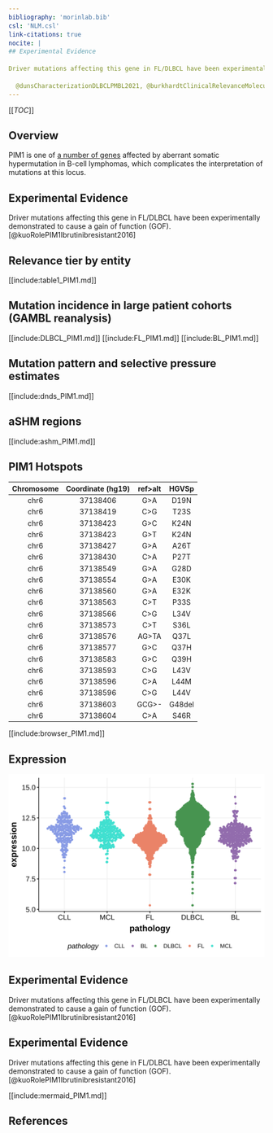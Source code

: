 ```yaml
---
bibliography: 'morinlab.bib'
csl: 'NLM.csl'
link-citations: true
nocite: |
## Experimental Evidence

Driver mutations affecting this gene in FL/DLBCL have been experimentally demonstrated to cause a gain of function (GOF).[@kuoRolePIM1Ibrutinibresistant2016]

  @dunsCharacterizationDLBCLPMBL2021, @burkhardtClinicalRelevanceMolecular2022, @pasqualucciHypermutationMultipleProtooncogenes2001
---
```

[[_TOC_]]

## Overview
PIM1 is one of [a number of genes](https://github.com/morinlab/LLMPP/wiki/ashm) affected by aberrant somatic hypermutation in B-cell lymphomas, which complicates the interpretation of mutations at this locus.


## Experimental Evidence

Driver mutations affecting this gene in FL/DLBCL have been experimentally demonstrated to cause a gain of function (GOF).[@kuoRolePIM1Ibrutinibresistant2016]

## Relevance tier by entity

[[include:table1_PIM1.md]]

## Mutation incidence in large patient cohorts (GAMBL reanalysis)

[[include:DLBCL_PIM1.md]]
[[include:FL_PIM1.md]]
[[include:BL_PIM1.md]]

## Mutation pattern and selective pressure estimates

[[include:dnds_PIM1.md]]

## aSHM regions

[[include:ashm_PIM1.md]]

## PIM1 Hotspots

| Chromosome |Coordinate (hg19) | ref>alt | HGVSp | 
 | :---:| :---: | :--: | :---: |
| chr6 | 37138406 | G>A | D19N |
| chr6 | 37138419 | C>G | T23S |
| chr6 | 37138423 | G>C | K24N |
| chr6 | 37138423 | G>T | K24N |
| chr6 | 37138427 | G>A | A26T |
| chr6 | 37138430 | C>A | P27T |
| chr6 | 37138549 | G>A | G28D |
| chr6 | 37138554 | G>A | E30K |
| chr6 | 37138560 | G>A | E32K |
| chr6 | 37138563 | C>T | P33S |
| chr6 | 37138566 | C>G | L34V |
| chr6 | 37138573 | C>T | S36L |
| chr6 | 37138576 | AG>TA | Q37L |
| chr6 | 37138577 | G>C | Q37H |
| chr6 | 37138583 | G>C | Q39H |
| chr6 | 37138593 | C>G | L43V |
| chr6 | 37138596 | C>A | L44M |
| chr6 | 37138596 | C>G | L44V |
| chr6 | 37138603 | GCG>- | G48del |
| chr6 | 37138604 | C>A | S46R |

[[include:browser_PIM1.md]]

## Expression
![](images/gene_expression/PIM1_by_pathology.svg)
<!-- ORIGIN: pasqualucciHypermutationMultipleProtooncogenes2001a -->
## Experimental Evidence

Driver mutations affecting this gene in FL/DLBCL have been experimentally demonstrated to cause a gain of function (GOF).[@kuoRolePIM1Ibrutinibresistant2016]

<!-- BL: burkhardtClinicalRelevanceMolecular2022b -->
## Experimental Evidence

Driver mutations affecting this gene in FL/DLBCL have been experimentally demonstrated to cause a gain of function (GOF).[@kuoRolePIM1Ibrutinibresistant2016]

<!-- BL: burkhardtClinicalRelevanceMolecular2022b -->
<!-- DLBCL: pasqualucciHypermutationMultipleProtooncogenes2001a -->

[[include:mermaid_PIM1.md]]

## References

<!-- PMBL: dunsCharacterizationDLBCLPMBL2021b -->
